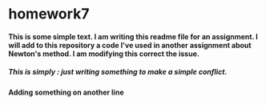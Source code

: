 # homework7
#### This is some simple text.  I am writing this readme file for an assignment.  I will add to this repository a code I've used in another assignment about Newton's method. I am modifying this correct the issue.
##### This is simply : just writing something to make a simple conflict.
#### Adding something on another line
